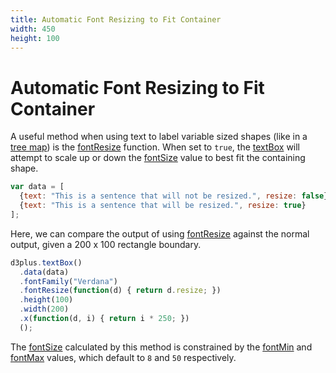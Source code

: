```yaml
---
title: Automatic Font Resizing to Fit Container
width: 450
height: 100
---
```


[width]: 450
[height]: 100

# Automatic Font Resizing to Fit Container

A useful method when using text to label variable sized shapes (like in a [tree map](https://github.com/d3plus/d3plus-treemap)) is the [fontResize](https://github.com/d3plus/d3plus-text#textBox.fontResize) function. When set to `true`, the [textBox](https://github.com/d3plus/d3plus-text#textBox) will attempt to scale up or down the [fontSize](https://github.com/d3plus/d3plus-text#textBox.fontSize) value to best fit the containing shape.

```js
var data = [
  {text: "This is a sentence that will not be resized.", resize: false},
  {text: "This is a sentence that will be resized.", resize: true}
];
```

Here, we can compare the output of using [fontResize](https://github.com/d3plus/d3plus-text#textBox.fontResize) against the normal output, given a 200 x 100 rectangle boundary.

```js
d3plus.textBox()
  .data(data)
  .fontFamily("Verdana")
  .fontResize(function(d) { return d.resize; })
  .height(100)
  .width(200)
  .x(function(d, i) { return i * 250; })
  ();
```

The [fontSize](https://github.com/d3plus/d3plus-text#textBox.fontSize) calculated by this method is constrained by the [fontMin](https://github.com/d3plus/d3plus-text#textBox.fontMin) and [fontMax](https://github.com/d3plus/d3plus-text#textBox.fontMax) values, which default to `8` and `50` respectively.
